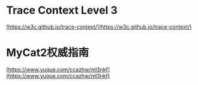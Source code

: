 

# Trace Context Level 3

[https://w3c.github.io/trace-context/](https://w3c.github.io/trace-context/)

# MyCat2权威指南
[https://www.yuque.com/ccazhw/ml3nkf](https://www.yuque.com/ccazhw/ml3nkf)